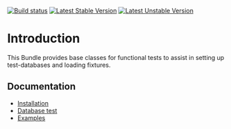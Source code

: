 [![Build status][Travis Master image]][Travis Master]
[![Latest Stable Version](https://poser.pugx.org/liip/test-fixtures-bundle/v/stable)](https://packagist.org/packages/liip/test-fixtures-bundle)
[![Latest Unstable Version](https://poser.pugx.org/liip/test-fixtures-bundle/v/unstable)](https://packagist.org/packages/liip/test-fixtures-bundle)

Introduction
============

This Bundle provides base classes for functional tests to assist in setting up
test-databases and loading fixtures.

Documentation
------------

* [Installation](doc/installation.md)
* [Database test](doc/database.md)
* [Examples](doc/examples.md)

[Travis Master]: https://travis-ci.com/liip/LiipTestFixturesBundle
[Travis Master image]: https://travis-ci.com/liip/LiipTestFixturesBundle.svg?branch=master
